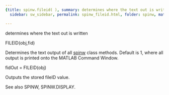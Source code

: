 ```yaml
---
{title: spinw.fileid( ), summary: determines where the text out is written, keywords: sample,
  sidebar: sw_sidebar, permalink: spinw_fileid.html, folder: spinw, mathjax: 'true'}

---
```

determines where the text out is written
 
FILEID(obj,fid)
 
Determines the text output of all [spinw](spinw.html) class methods. Default
is 1, where all output is printed onto the MATLAB Command
Window.
 
fidOut = FILEID(obj)
 
Outputs the stored fileID value.
 
See also SPINW, SPINW.DISPLAY.
 

